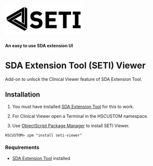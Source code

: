 <h1>
  <br>
  <a href=""><img src="logo/Logo_h256.png" height="100"></a>
</h1>

<h4>An easy to use SDA extension UI</h4>

# SDA Extension Tool (SETI) Viewer

Add-on to unlock the Clinical Viewer feature of SDA Extension Tool.

## Installation

1. You must have installed [SDA Extension Tool](https://iris-se-eval2.iscinternal.com/open-exchange-projects/summer-22/sda-extension-tool) for this to work.

2. For Clinical Viewer open a Terminal in the HSCUSTOM namespace.

3. Use [ObjectScript Package Manager](https://openexchange.intersystems.com/package/ObjectScript-Package-Manager) to install SETI Viewer.
```
HSCUSTOM> zpm "install seti-viewer"
```

### Requirements

* [SDA Extension Tool](https://iris-se-eval2.iscinternal.com/open-exchange-projects/summer-22/sda-extension-tool) installed 



